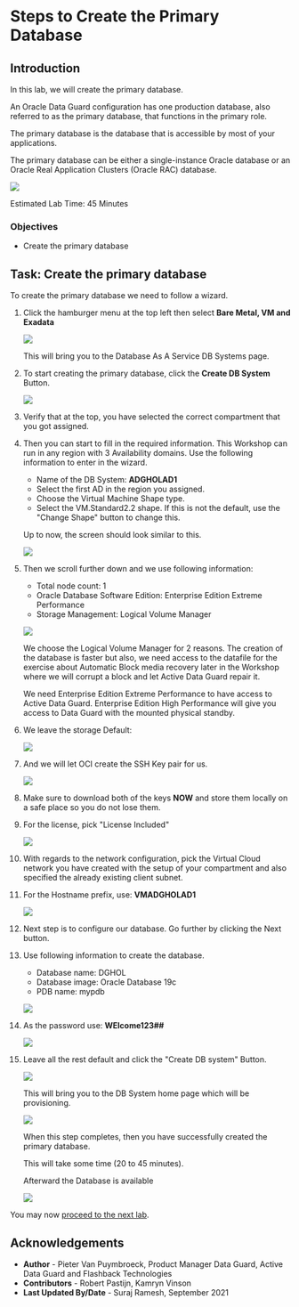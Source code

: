 # Steps to Create the Primary Database

## Introduction
In this lab, we will create the primary database.

An Oracle Data Guard configuration has one production database, also referred to as the primary database, that functions in the primary role.

The primary database is the database that is accessible by most of your applications.

The primary database can be either a single-instance Oracle database or an Oracle Real Application Clusters (Oracle RAC) database.

![](./images/primary.png)

Estimated Lab Time: 45 Minutes

### Objectives
-   Create the primary database

## Task: Create the primary database

To create the primary database we need to follow a wizard.
1. Click the hamburger menu at the top left then select **Bare Metal, VM and Exadata**

    ![](https://raw.githubusercontent.com/oracle/learning-library/master/common/images/console/database-dbcs.png " ")

    This will bring you to the Database As A Service DB Systems page.
2. To start creating the primary database, click the **Create DB System** Button.

    ![](./images/create-db-system-button.png)

3. Verify that at the top, you have selected the correct compartment that you got assigned.

4. Then you can start to fill in the required information. This Workshop can run in any region with 3 Availability domains.
Use the following information to enter in the wizard.

    * Name of the DB System: 	**ADGHOLAD1**
    * Select the first AD in the region you assigned.
    * Choose the Virtual Machine Shape type.
    * Select the VM.Standard2.2 shape. If this is not the default, use the "Change Shape" button to change this.

    Up to now, the screen should look similar to this.

    ![](./images/create-dbcs-prim-01.png)

5. Then we scroll further down and we use following information:
    * Total node count: 1
    * Oracle Database Software Edition: Enterprise Edition Extreme Performance
    * Storage Management: Logical Volume Manager

    ![](./images/create-dbcs-prim-02.png)

    We choose the Logical Volume Manager for 2 reasons. The creation of the database is faster but also, we need access to the datafile for the exercise about Automatic Block media recovery later in the Workshop where we will corrupt a block and let Active Data Guard repair it.

    We need Enterprise Edition Extreme Performance to have access to Active Data Guard. Enterprise Edition High Performance will give you access to Data Guard with the mounted physical standby.

6. We leave the storage Default:

    ![](./images/create-dbcs-prim-03.png)

7. And we will let OCI create the SSH Key pair for us.

    ![](./images/create-dbcs-prim-04.png)

8. Make sure to download both of the keys **NOW** and store them locally on a safe place so you do not lose them.

9. For the license, pick "License Included"

    ![](./images/create-dbcs-prim-05.png)

10. With regards to the network configuration, pick the Virtual Cloud network you have created with the setup of your compartment and also specified the already existing client subnet.

11. For the Hostname prefix, use: **VMADGHOLAD1**

    ![](./images/create-dbcs-prim-06.png)

12. Next step is to configure our database. Go further by clicking the Next button.

13. Use following information to create the database.
    * Database name: DGHOL
    * Database image: Oracle Database 19c
    * PDB name: mypdb

    ![](./images/create-dbcs-prim-07.png)

14. As the password use: **WElcome123##**

    ![](./images/create-dbcs-prim-08.png)

15. Leave all the rest default and click the "Create DB system" Button.

    ![](./images/create-dbcs-prim-09.png)

    This will bring you to the DB System home page which will be provisioning.

    ![](./images/create-dbcs-prim-10.png)

    When this step completes, then you have successfully created the primary database.

    This will take some time (20 to 45 minutes).

    Afterward the Database is available

    ![](./images/create-dbcs-prim-11.png)


You may now [proceed to the next lab](#next).


## Acknowledgements

- **Author** - Pieter Van Puymbroeck, Product Manager Data Guard, Active Data Guard and Flashback Technologies
- **Contributors** - Robert Pastijn, Kamryn Vinson
- **Last Updated By/Date** -  Suraj Ramesh, September 2021
